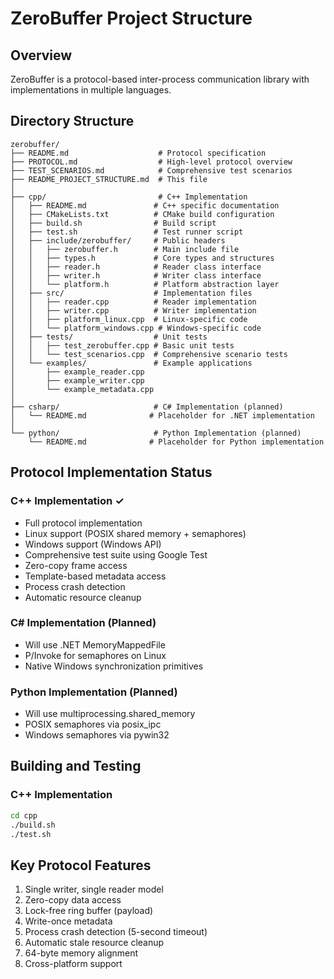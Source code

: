 # ZeroBuffer Project Structure

## Overview
ZeroBuffer is a protocol-based inter-process communication library with implementations in multiple languages.

## Directory Structure

```
zerobuffer/
├── README.md                    # Protocol specification
├── PROTOCOL.md                  # High-level protocol overview
├── TEST_SCENARIOS.md            # Comprehensive test scenarios
├── README_PROJECT_STRUCTURE.md  # This file
│
├── cpp/                         # C++ Implementation
│   ├── README.md               # C++ specific documentation
│   ├── CMakeLists.txt          # CMake build configuration
│   ├── build.sh                # Build script
│   ├── test.sh                 # Test runner script
│   ├── include/zerobuffer/     # Public headers
│   │   ├── zerobuffer.h        # Main include file
│   │   ├── types.h             # Core types and structures
│   │   ├── reader.h            # Reader class interface
│   │   ├── writer.h            # Writer class interface
│   │   └── platform.h          # Platform abstraction layer
│   ├── src/                    # Implementation files
│   │   ├── reader.cpp          # Reader implementation
│   │   ├── writer.cpp          # Writer implementation
│   │   ├── platform_linux.cpp  # Linux-specific code
│   │   └── platform_windows.cpp # Windows-specific code
│   ├── tests/                  # Unit tests
│   │   ├── test_zerobuffer.cpp # Basic unit tests
│   │   └── test_scenarios.cpp  # Comprehensive scenario tests
│   └── examples/               # Example applications
│       ├── example_reader.cpp
│       ├── example_writer.cpp
│       └── example_metadata.cpp
│
├── csharp/                     # C# Implementation (planned)
│   └── README.md              # Placeholder for .NET implementation
│
└── python/                     # Python Implementation (planned)
    └── README.md              # Placeholder for Python implementation
```

## Protocol Implementation Status

### C++ Implementation ✓
- Full protocol implementation
- Linux support (POSIX shared memory + semaphores)
- Windows support (Windows API)
- Comprehensive test suite using Google Test
- Zero-copy frame access
- Template-based metadata access
- Process crash detection
- Automatic resource cleanup

### C# Implementation (Planned)
- Will use .NET MemoryMappedFile
- P/Invoke for semaphores on Linux
- Native Windows synchronization primitives

### Python Implementation (Planned)
- Will use multiprocessing.shared_memory
- POSIX semaphores via posix_ipc
- Windows semaphores via pywin32

## Building and Testing

### C++ Implementation
```bash
cd cpp
./build.sh
./test.sh
```

## Key Protocol Features
1. Single writer, single reader model
2. Zero-copy data access
3. Lock-free ring buffer (payload)
4. Write-once metadata
5. Process crash detection (5-second timeout)
6. Automatic stale resource cleanup
7. 64-byte memory alignment
8. Cross-platform support